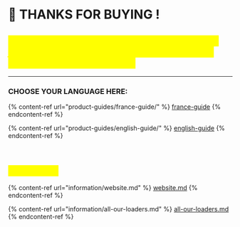 # 💛 THANKS FOR BUYING !

## <mark style="color:yellow;">I</mark>_<mark style="color:yellow;">n this guide you will find all STEP to do and all fix for the errors/issues and problem you can encounter with those steps.</mark>_

***

### CHOOSE YOUR LANGUAGE HERE:

{% content-ref url="product-guides/france-guide/" %}
[france-guide](product-guides/france-guide/)
{% endcontent-ref %}

{% content-ref url="product-guides/english-guide/" %}
[english-guide](product-guides/english-guide/)
{% endcontent-ref %}



<figure><img src=".gitbook/assets/Capture d&#x27;écran 2024-03-05 123302.png" alt=""><figcaption></figcaption></figure>

<figure><img src=".gitbook/assets/HOLLOW BANNIERE.gif" alt=""><figcaption></figcaption></figure>



## _<mark style="color:yellow;">Quick links</mark>_

{% content-ref url="information/website.md" %}
[website.md](information/website.md)
{% endcontent-ref %}

{% content-ref url="information/all-our-loaders.md" %}
[all-our-loaders.md](information/all-our-loaders.md)
{% endcontent-ref %}
